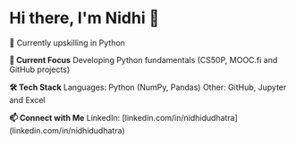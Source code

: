 # Hi there, I'm Nidhi 👋
🔹 Currently upskilling in Python

**🚀 Current Focus**
Developing Python fundamentals (CS50P, MOOC.fi and GitHub projects)

**🛠 Tech Stack**
Languages: Python (NumPy, Pandas)
Other: GitHub, Jupyter and Excel

**📫 Connect with Me**
LinkedIn: [linkedin.com/in/nidhidudhatra] (linkedin.com/in/nidhidudhatra)
